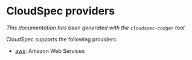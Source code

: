 # CloudSpec providers

_This documentation has been generated with the `cloudspec-codgen` tool._

CloudSpec supports the following providers:

* [aws](aws/index.md): Amazon Web Services
